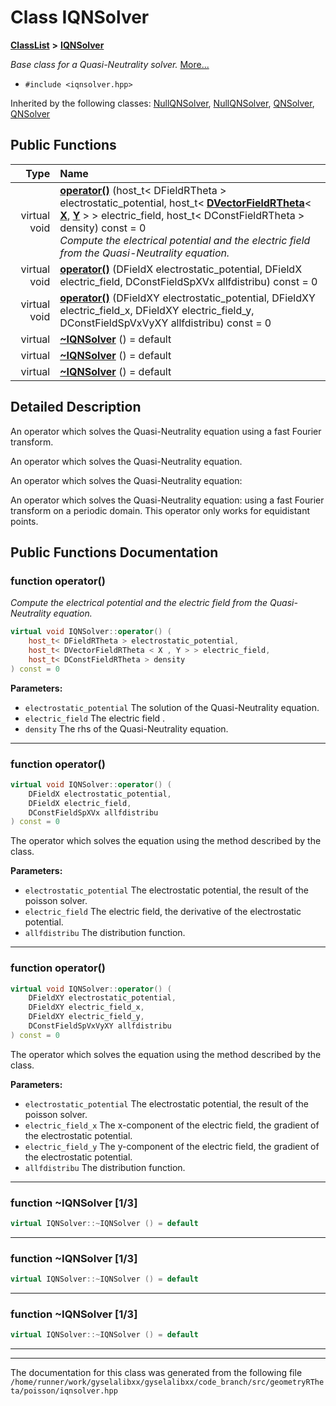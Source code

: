 

# Class IQNSolver



[**ClassList**](annotated.md) **>** [**IQNSolver**](classIQNSolver.md)



_Base class for a Quasi-Neutrality solver._ [More...](#detailed-description)

* `#include <iqnsolver.hpp>`





Inherited by the following classes: [NullQNSolver](classNullQNSolver.md),  [NullQNSolver](classNullQNSolver.md),  [QNSolver](classQNSolver.md),  [QNSolver](classQNSolver.md)
































## Public Functions

| Type | Name |
| ---: | :--- |
| virtual void | [**operator()**](#function-operator) (host\_t&lt; DFieldRTheta &gt; electrostatic\_potential, host\_t&lt; [**DVectorFieldRTheta**](classVectorField.md)&lt; [**X**](structX.md), [**Y**](structY.md) &gt; &gt; electric\_field, host\_t&lt; DConstFieldRTheta &gt; density) const = 0<br>_Compute the electrical potential and the electric field from the Quasi-Neutrality equation._  |
| virtual void | [**operator()**](#function-operator_1) (DFieldX electrostatic\_potential, DFieldX electric\_field, DConstFieldSpXVx allfdistribu) const = 0<br> |
| virtual void | [**operator()**](#function-operator_2) (DFieldXY electrostatic\_potential, DFieldXY electric\_field\_x, DFieldXY electric\_field\_y, DConstFieldSpVxVyXY allfdistribu) const = 0<br> |
| virtual  | [**~IQNSolver**](#function-iqnsolver-13) () = default<br> |
| virtual  | [**~IQNSolver**](#function-iqnsolver-13) () = default<br> |
| virtual  | [**~IQNSolver**](#function-iqnsolver-13) () = default<br> |




























## Detailed Description


An operator which solves the Quasi-Neutrality equation using a fast Fourier transform.


An operator which solves the Quasi-Neutrality equation.


An operator which solves the Quasi-Neutrality equation: 


An operator which solves the Quasi-Neutrality equation:  using a fast Fourier transform on a periodic domain. This operator only works for equidistant points. 


    
## Public Functions Documentation




### function operator() 

_Compute the electrical potential and the electric field from the Quasi-Neutrality equation._ 
```C++
virtual void IQNSolver::operator() (
    host_t< DFieldRTheta > electrostatic_potential,
    host_t< DVectorFieldRTheta < X , Y > > electric_field,
    host_t< DConstFieldRTheta > density
) const = 0
```





**Parameters:**


* `electrostatic_potential` The solution of the Quasi-Neutrality equation. 
* `electric_field` The electric field . 
* `density` The rhs of the Quasi-Neutrality equation. 




        

<hr>



### function operator() 

```C++
virtual void IQNSolver::operator() (
    DFieldX electrostatic_potential,
    DFieldX electric_field,
    DConstFieldSpXVx allfdistribu
) const = 0
```



The operator which solves the equation using the method described by the class.




**Parameters:**


* `electrostatic_potential` The electrostatic potential, the result of the poisson solver. 
* `electric_field` The electric field, the derivative of the electrostatic potential. 
* `allfdistribu` The distribution function. 




        

<hr>



### function operator() 

```C++
virtual void IQNSolver::operator() (
    DFieldXY electrostatic_potential,
    DFieldXY electric_field_x,
    DFieldXY electric_field_y,
    DConstFieldSpVxVyXY allfdistribu
) const = 0
```



The operator which solves the equation using the method described by the class.




**Parameters:**


* `electrostatic_potential` The electrostatic potential, the result of the poisson solver. 
* `electric_field_x` The x-component of the electric field, the gradient of the electrostatic potential. 
* `electric_field_y` The y-component of the electric field, the gradient of the electrostatic potential. 
* `allfdistribu` The distribution function. 




        

<hr>



### function ~IQNSolver [1/3]

```C++
virtual IQNSolver::~IQNSolver () = default
```




<hr>



### function ~IQNSolver [1/3]

```C++
virtual IQNSolver::~IQNSolver () = default
```




<hr>



### function ~IQNSolver [1/3]

```C++
virtual IQNSolver::~IQNSolver () = default
```




<hr>

------------------------------
The documentation for this class was generated from the following file `/home/runner/work/gyselalibxx/gyselalibxx/code_branch/src/geometryRTheta/poisson/iqnsolver.hpp`


